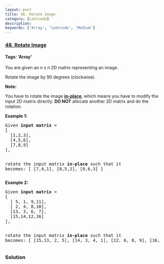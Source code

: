 ```yaml
---
layout: post
title: 48. Rotate Image
category: [Leetcode]
description: 
keywords: ['Array', 'Leetcode', 'Medium']
---
```

### [48. Rotate Image](https://leetcode.com/problems/rotate-image)

#### Tags: 'Array'

<div class="content__u3I1 question-content__JfgR"><div><p>You are given an <em>n</em> x <em>n</em> 2D matrix representing an image.</p>
<p>Rotate the image by 90 degrees (clockwise).</p>
<p><strong>Note:</strong></p>
<p>You have to rotate the image <a href="https://en.wikipedia.org/wiki/In-place_algorithm" target="_blank"><strong>in-place</strong></a>, which means you have to modify the input 2D matrix directly. <strong>DO NOT</strong> allocate another 2D matrix and do the rotation.</p>
<p><strong>Example 1:</strong></p>
<pre>Given <strong>input matrix</strong> = 
[
  [1,2,3],
  [4,5,6],
  [7,8,9]
],

rotate the input matrix <strong>in-place</strong> such that it becomes:
[
  [7,4,1],
  [8,5,2],
  [9,6,3]
]
</pre>
<p><strong>Example 2:</strong></p>
<pre>Given <strong>input matrix</strong> =
[
  [ 5, 1, 9,11],
  [ 2, 4, 8,10],
  [13, 3, 6, 7],
  [15,14,12,16]
], 

rotate the input matrix <strong>in-place</strong> such that it becomes:
[
  [15,13, 2, 5],
  [14, 3, 4, 1],
  [12, 6, 8, 9],
  [16, 7,10,11]
]
</pre>
</div></div>

### Solution
